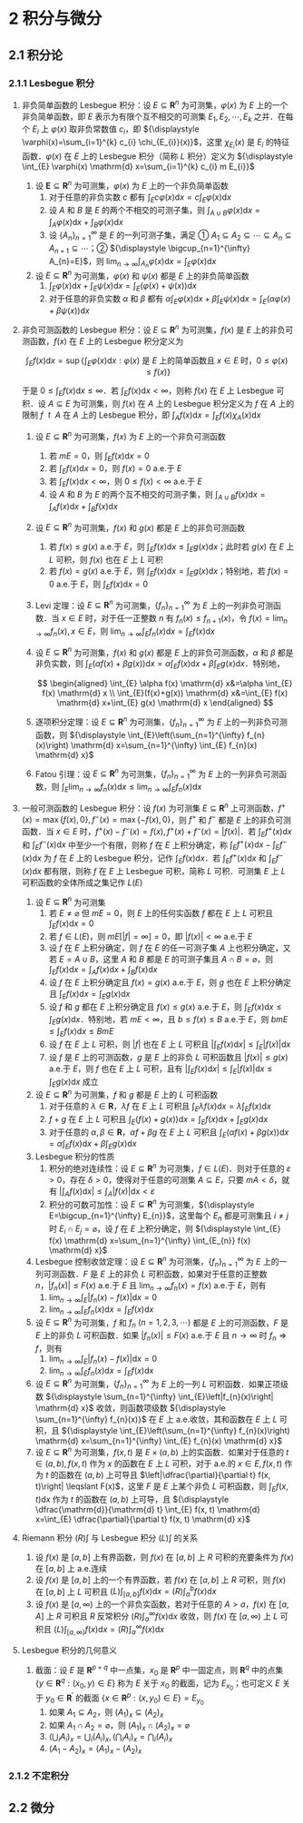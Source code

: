 # 2 积分与微分

## 2.1 积分论
### 2.1.1 Lesbegue 积分
1. 非负简单函数的 $\text{Lesbegue}$ 积分：设 $E \subseteq \mathbf{R}^{n}$ 为可测集，$\varphi(x)$ 为 $E$ 上的一个非负简单函数，即 $E$ 表示为有限个互不相交的可测集 $E_{1}, E_{2}, \cdots, E_{k}$ 之并．在每个 $E_{i}$ 上 $\varphi(x)$ 取非负常数值 $c_{i}$，即 ${\displaystyle \varphi(x)=\sum_{i=1}^{k} c_{i} \chi_{E_{i}}(x)}$，这里 $\chi_{E_{i}}(x)$ 是 $E_{i}$ 的特征函数．$\varphi(x)$ 在 $E$ 上的 $\text{Lesbegue}$ 积分（简称 $L$ 积分）定义为 ${\displaystyle \int_{E} \varphi(x) \mathrm{d} x=\sum_{i=1}^{k} c_{i} m E_{i}}$
    1. 设 $\boldsymbol{E} \subseteq \mathbf{R}^{n}$ 为可测集，$\varphi(x)$ 为 $E$ 上的一个非负简单函数
        1. 对于任意的非负实数 $c$ 都有 ${\displaystyle \int_{E} c \varphi(x) \mathrm{d} x=c \int_{E} \varphi(x) \mathrm{d} x}$
        2. 设 $A$ 和 $B$ 是 $E$ 的两个不相交的可测子集，则 ${\displaystyle \int_{A \cup B} \varphi(x) \mathrm{d} x=\int_{A} \varphi(x) \mathrm{d} x+\int_{B} \varphi(x) \mathrm{d} x}$
        3. 设 $\left\{A_{n}\right\}_{n=1}^{\infty}$ 是 $E$ 的一列可测子集，满足 ① $A_{1} \subseteq A_{2} \subseteq \cdots \subseteq A_{n} \subseteq A_{n+1} \subseteq \cdots$；② ${\displaystyle \bigcup_{n=1}^{\infty} A_{n}=E}$，则 ${\displaystyle \lim _{n \rightarrow \infty} \int_{A_{n}} \varphi(x) \mathrm{d} x=\int_{E} \varphi(x) \mathrm{d} x}$
    2. 设 $E \subseteq \mathbf{R}^{n}$ 为可测集，$\varphi(x)$ 和 $\psi(x)$ 都是 $E$ 上的非负简单函数
        1. ${\displaystyle \int_{E} \varphi(x) \mathrm{d} x+\int_{E} \psi(x) \mathrm{d} x=\int_{E}(\varphi(x)+\psi(x)) \mathrm{d} x}$
        2. 对于任意的非负实数 $\alpha$ 和 $\beta$ 都有 ${\displaystyle \alpha \int_{E} \varphi(x) \mathrm{d} x+\beta \int_{E} \psi(x) \mathrm{d} x=\int_{E}(\alpha \varphi(x)+\beta \psi(x)) \mathrm{d} x}$
2. 非负可测函数的 $\text{Lesbegue}$ 积分：设 $E \subseteq \mathbf{R}^{n}$ 为可测集，$f(x)$ 是 $E$ 上的非负可测函数，$f(x)$ 在 $E$ 上的 $\text{Lesbegue}$ 积分定义为

    $$
    \int_{E} f(x) \mathrm{d} x=\sup \left\{\int_{E} \varphi(x) \mathrm{d} x: \varphi(x) \textsf{ 是 } E \textsf{ 上的简单函数且 } x \in E \textsf{ 时，} 0 \leqslant \varphi(x) \leqslant f(x) \right\}
    $$

    于是 ${\displaystyle 0 \leqslant \int_{E} f(x) \mathrm{d} x \leqslant \infty}$．若 ${\displaystyle \int_{E} f(x) \mathrm{d} x<\infty}$，则称 $f(x)$ 在 $E$ 上 $\text{Lesbegue}$ 可积．设 $A \subseteq E$ 为可测集，则 $f(x)$ 在 $A$ 上的 $\text{Lesbegue}$ 积分定义为 $f$ 在 $A$ 上的限制 $f \upharpoonright A$ 在 $A$ 上的 $\text{Lesbegue}$ 积分，即 ${\displaystyle \int_{A} f(x) \mathrm{d} x=\int_{E} f(x) \chi_{A}(x) \mathrm{d} x}$

    1. 设 $E \subseteq \mathbf{R}^{n}$ 为可测集，$f(x)$ 为 $E$ 上的一个非负可测函数
        1. 若 $m E=0$，则 ${\displaystyle \int_{E} f(x) \mathrm{d} x=0}$
        2. 若 ${\displaystyle \int_{E} f(x) \mathrm{d} x=0}$，则 $f(x)=0$ $\text{a.e.}$于 $E$
        3. 若 ${\displaystyle \int_{E} f(x) \mathrm{d} x<\infty}$，则 $0 \leqslant f(x)<\infty$ $\text{a.e.}$于 $E$
        4. 设 $A$ 和 $B$ 为 $E$ 的两个互不相交的可测子集，则 ${\displaystyle \int_{A \cup B} f(x) \mathrm{d} x=\int_{A} f(x) \mathrm{d} x+\int_{B} f(x) \mathrm{d} x}$
    2. 设 $E \subseteq \mathbf{R}^{n}$ 为可测集，$f(x)$ 和 $g(x)$ 都是 $E$ 上的非负可测函数
        1. 若 $f(x) \leqslant g(x)$ $\text{a.e.}$于 $E$，则 ${\displaystyle \int_{E} f(x) \mathrm{d} x \leqslant \int_{E} g(x) \mathrm{d} x}$；此时若 $g(x)$ 在 $E$ 上 $L$ 可积，则 $f(x)$ 也在 $E$ 上 $L$ 可积
        2. 若 $f(x)=g(x)$ $\text{a.e.}$于 $E$，则 ${\displaystyle \int_{E} f(x) \mathrm{d} x=\int_{E} g(x) \mathrm{d} x}$；特别地，若 $f(x)=0$ $\text{a.e.}$于 $E$，则 ${\displaystyle \int_{E} f(x) \mathrm{d} x=0}$
    3. $\text{Levi}$ 定理：设 $E \subseteq \mathbf{R}^{n}$ 为可测集，$\left\{f_{n}\right\}_{n=1}^{\infty}$ 为 $E$ 上的一列非负可测函数．当 $x \in E$ 时，对于任一正整数 $n$ 有 $f_{n}(x) \leqslant f_{n+1}(x)$，令 ${\displaystyle f(x)=\lim _{n \rightarrow \infty} f_{n}(x), x \in E}$，则 ${\displaystyle \lim _{n \rightarrow \infty} \int_{E} f_{n}(x) \mathrm{d} x=\int_{E} f(x) \mathrm{d} x}$
    4. 设 $E \subseteq \mathbf{R}^{n}$ 为可测集，$f(x)$ 和 $g(x)$ 都是 $E$ 上的非负可测函数，$\alpha$ 和 $\beta$ 都是非负实数，则 ${\displaystyle \int_{E}(\alpha f(x)+\beta g(x)) \mathrm{d} x=\alpha \int_{E} f(x) \mathrm{d} x+\beta \int_{E} g(x) \mathrm{d} x}$．特别地，

        $$
        \begin{aligned}
        \int_{E} \alpha f(x) \mathrm{d} x&=\alpha \int_{E} f(x) \mathrm{d} x \\
        \int_{E}(f(x)+g(x)) \mathrm{d} x&=\int_{E} f(x) \mathrm{d} x+\int_{E} g(x) \mathrm{d} x
        \end{aligned}
        $$

    5. 逐项积分定理：设 $E \subseteq \mathbf{R}^{n}$ 为可测集，$\left\{f_{n}\right\}_{n=1}^{\infty}$ 为 $E$ 上的一列非负可测函数，则 ${\displaystyle \int_{E}\left(\sum_{n=1}^{\infty} f_{n}(x)\right) \mathrm{d} x=\sum_{n=1}^{\infty} \int_{E} f_{n}(x) \mathrm{d} x}$
    6. $\text{Fatou}$ 引理：设 $E \subseteq \mathbf{R}^{n}$ 为可测集，$\left\{f_{n}\right\}_{n=1}^{\infty}$ 为 $E$ 上的一列非负可测函数，则 ${\displaystyle \int_{E} \lim _{n \rightarrow \infty} f_{n}(x) \mathrm{d} x \leqslant \lim _{n \rightarrow \infty} \int_{E} f_{n}(x) \mathrm{d} x}$

3. 一般可测函数的 $\text{Lesbegue}$ 积分：设 $f(x)$ 为可测集 $E \subseteq \mathbf{R}^{n}$ 上可测函数，$f^{+}(x)=\max \{f(x), 0\}, f^{-}(x)=\max \{-f(x), 0\}$，则 $f^{+}$ 和 $f^{-}$ 都是 $E$ 上的非负可测函数．当 $x \in E$ 时，$f^{+}(x)-f^{-}(x)=f(x), f^{+}(x)+f^{-}(x)=|f(x)|$．若 ${\displaystyle \int_{E} f^{+}(x) \mathrm{d} x}$ 和 ${\displaystyle \int_{E} f^{-}(x) \mathrm{d} x}$ 中至少一个有限，则称 $f$ 在 $E$ 上积分确定，称 ${\displaystyle \int_{E} f^{+}(x) \mathrm{d} x-\int_{E} f^{-}(x) \mathrm{d} x}$ 为 $f$ 在 $E$ 上的 $\text{Lesbegue}$ 积分，记作 ${\displaystyle \int_{E} f(x) \mathrm{d} x}$．若 ${\displaystyle \int_{E} f^{+}(x) \mathrm{d} x}$ 和 ${\displaystyle \int_{E} f^{-}(x) \mathrm{d} x}$ 都有限，则称 $f$ 在 $E$ 上 $\text{Lesbegue}$ 可积，简称 $L$ 可积．可测集 $E$ 上 $L$ 可积函数的全体所成之集记作 $L(E)$
    1. 设 $E \subseteq \mathbf{R}^{n}$ 为可测集
        1. 若 $E \neq \varnothing$ 但 $m E=0$，则 $E$ 上的任何实函数 $f$ 都在 $E$ 上 $L$ 可积且 ${\displaystyle \int_{E} f(x) \mathrm{d} x=0}$
        2. 若 $f \in L(E)$，则 $m E[|f|=\infty]=0$，即 $|f(x)|<\infty$ $\text{a.e.}$于 $E$
        3. 设 $f$ 在 $E$ 上积分确定，则 $f$ 在 $E$ 的任一可测子集 $A$ 上也积分确定，又若 $E=A \cup B$，这里 $A$ 和 $B$ 都是 $E$ 的可测子集且 $A \cap B=\varnothing$，则 ${\displaystyle \int_{E} f(x) \mathrm{d} x=\int_{A} f(x) \mathrm{d} x+\int_{B} f(x) \mathrm{d} x}$
        4. 设 $f$ 在 $E$ 上积分确定且 $f(x)=g(x)$ $\text{a.e.}$于 $E$，则 $g$ 也在 $E$ 上积分确定且 ${\displaystyle \int_{E} f(x) \mathrm{d} x=\int_{E} g(x) \mathrm{d} x}$
        5. 设 $f$ 和 $g$ 都在 $E$ 上积分确定且 $f(x) \leqslant g(x)$ $\text{a.e.}$于 $E$，则 ${\displaystyle \int_{E} f(x) \mathrm{d} x \leqslant \int_{E} g(x) \mathrm{d} x}$．特别地，若 $m E<\infty$，且 $b \leqslant f(x) \leqslant B$ $\text{a.e.}$于 $E$，则 ${\displaystyle b m E \leqslant \int_{E} f(x) \mathrm{d} x \leqslant B m E}$
        6. 设 $f$ 在 $E$ 上 $L$ 可积，则 $|f|$ 也在 $E$ 上 $L$ 可积且 ${\displaystyle \left|\int_{E} f(x) \mathrm{d} x\right| \leqslant \int_{E}|f(x)| \mathrm{d} x}$
        7. 设 $f$ 是 $E$ 上的可测函数，$g$ 是 $E$ 上的非负 $L$ 可积函数且 $|f(x)| \leqslant g(x)$ $\text{a.e.}$于 $E$，则 $f$ 也在 $E$ 上 $L$ 可积，且有 ${\displaystyle \left|\int_{E} f(x) \mathrm{d} x\right| \leqslant \int_{E}|f(x)| \mathrm{d} x \leqslant \int_{E} g(x) \mathrm{d} x}$ 成立
    2. 设 $E \subseteq \mathbf{R}^{n}$ 为可测集，$f$ 和 $g$ 都是 $E$ 上的 $L$ 可积函数
        1. 对于任意的 $\lambda \in \mathbf{R}$，$\lambda f$ 在 $E$ 上 $L$ 可积且 ${\displaystyle \int_{E} \lambda f(x) \mathrm{d} x=\lambda \int_{E} f(x) \mathrm{d} x}$
        2. $f+g$ 在 $E$ 上 $L$ 可积且 ${\displaystyle \int_{E}(f(x)+g(x)) \mathrm{d} x=\int_{E} f(x) \mathrm{d} x+\int_{E} g(x) \mathrm{d} x}$
        3. 对于任意的 $\alpha, \beta \in \mathbf{R}$，$\alpha f+\beta g$ 在 $E$ 上 $L$ 可积且 ${\displaystyle \int_{E}(\alpha f(x)+\beta g(x)) \mathrm{d} x=\alpha \int_{E} f(x) \mathrm{d} x+\beta \int_{E} g(x) \mathrm{d} x}$
    3. $\text{Lesbegue}$ 积分的性质
        1. 积分的绝对连续性：设 $E \subseteq \mathbf{R}^{n}$ 为可测集，$f \in L(E)$．则对于任意的 $\varepsilon>0$，存在 $\delta>0$，使得对于任意的可测集 $A \subseteq E$，只要 $m A<\delta$，就有 ${\displaystyle \left|\int_{A} f(x) \mathrm{d} x\right| \leqslant \int_{A}|f(x)| \mathrm{d} x<\varepsilon}$
        2. 积分的可数可加性：设 $E \subseteq \mathbf{R}^{n}$ 为可测集，${\displaystyle E=\bigcup_{n=1}^{\infty} E_{n}}$，这里每个 $E_{n}$ 都是可测集且 $i \neq j$ 时 $E_{i} \cap E_{j}=\varnothing$，设 $f$ 在 $E$ 上积分确定，则 ${\displaystyle \int_{E} f(x) \mathrm{d} x=\sum_{n=1}^{\infty} \int_{E_{n}} f(x) \mathrm{d} x}$
    4. $\text{Lesbegue}$ 控制收敛定理：设 $E \subseteq \mathbf{R}^{n}$ 为可测集，$\left\{f_{n}\right\}_{n=1}^{\infty}$ 为 $E$ 上的一列可测函数．$F$ 是 $E$ 上的非负 $L$ 可积函数，如果对于任意的正整数 $n$，$\left|f_{n}(x)\right| \leqslant F(x)$ $\text{a.e.}$于 $E$ 且 ${\displaystyle \lim _{n \rightarrow \infty} f_{n}(x)=f(x)}$ $\text{a.e.}$于 $E$，则有
        1. ${\displaystyle \lim _{n \rightarrow \infty} \int_{E}\left|f_{n}(x)-f(x)\right| \mathrm{d} x=0}$
        2. ${\displaystyle \lim _{n \rightarrow \infty} \int_{E} f_{n}(x) \mathrm{d} x=\int_{E} f(x) \mathrm{d} x}$
    5. 设 $E \subseteq \mathbf{R}^{n}$ 为可测集，$f$ 和 $f_{n} \ (n=1,2,3, \cdots)$ 都是 $E$ 上的可测函数，$F$ 是 $E$ 上的非负 $L$ 可积函数．如果 $\left|f_{n}(x)\right| \leqslant F(x)$ $\text{a.e.}$于 $E$ 且 $n \rightarrow \infty$ 时 $f_{n} \Rightarrow f$，则有
        1. ${\displaystyle \lim _{n \rightarrow \infty} \int_{E}\left|f_{n}(x)-f(x)\right| \mathrm{d} x=0}$
        2. ${\displaystyle \lim _{n \rightarrow \infty} \int_{E} f_{n}(x) \mathrm{d} x=\int_{E} f(x) \mathrm{d} x}$
    6. 设 $E \subseteq \mathbf{R}^{n}$ 为可测集，$\left\{f_{n}\right\}_{n=1}^{\infty}$ 为 $E$ 上的一列 $L$ 可积函数．如果正项级数 ${\displaystyle \sum_{n=1}^{\infty} \int_{E}\left|f_{n}(x)\right| \mathrm{d} x}$ 收敛，则函数项级数 ${\displaystyle \sum_{n=1}^{\infty} f_{n}(x)}$ 在 $E$ 上 $\text{a.e.}$收敛，其和函数在 $E$ 上 $L$ 可 积，且 ${\displaystyle \int_{E}\left(\sum_{n=1}^{\infty} f_{n}(x)\right) \mathrm{d} x=\sum_{n=1}^{\infty} \int_{E} f_{n}(x) \mathrm{d} x}$
    7. 设 $E \subseteq \mathbf{R}^{n}$ 为可测集，$f(x, t)$ 是 $E \times(a, b)$ 上的实函数．如果对于任意的 $t \in(a, b), f(x, t)$ 作为 $x$ 的函数在 $E$ 上 $L$ 可积，对于 $\text{a.e.}$的 $x \in E, f(x, t)$ 作为 $t$ 的函数在 $(a, b)$ 上可导且 $\left|\dfrac{\partial}{\partial t} f(x, t)\right| \leqslant F(x)$，这里 $F$ 是 $E$ 上某个非负 $L$ 可积函数，则 ${\displaystyle \int_{E} f(x, t) \mathrm{d} x}$ 作为 $t$ 的函数在 $(a, b)$ 上可导，且 ${\displaystyle \dfrac{\mathrm{d}}{\mathrm{d} t} \int_{E} f(x, t) \mathrm{d} x=\int_{E} \dfrac{\partial}{\partial t} f(x, t) \mathrm{d} x}$
4. $\text{Riemann}$ 积分 ${\displaystyle (R) \int}$ 与 $\text{Lesbegue}$ 积分 ${\displaystyle (L) \int}$ 的关系
    1. 设 $f(x)$ 是 $[a, b]$ 上有界函数，则 $f(x)$ 在 $[a, b]$ 上 $R$ 可积的充要条件为 $f(x)$ 在 $[a, b]$ 上 $\text{a.e.}$连续
    2. 设 $f(x)$ 是 $[a, b]$ 上的一个有界函数，若 $f(x)$ 在 $[a, b]$ 上 $R$ 可积，则 $f(x)$ 在 $[a, b]$ 上 $L$ 可积且 ${\displaystyle (L)\int_{[a, b]} f(x) \mathrm{d} x=(R) \int_{a}^{b} f(x) \mathrm{d} x}$
    3. 设 $f(x)$ 是 $[a, \infty)$ 上的一个非负实函数，若对于任意的 $A>a$，$f(x)$ 在 $[a, A]$ 上 $R$ 可积且 $R$ 反常积分 ${\displaystyle (R) \int_{a}^{\infty} f(x) \mathrm{d} x}$ 收敛，则 $f(x)$ 在 $[a, \infty)$ 上 $L$ 可积且 ${\displaystyle (L) \int_{[a, \infty)} f(x) \mathrm{d} x=(R) \int_{a}^{\infty} f(x) \mathrm{d} x}$
5. $\text{Lesbegue}$ 积分的几何意义
    1. 截面：设 $E$ 是 $\mathbf{R}^{p+q}$ 中一点集，$x_{0}$ 是 $\mathbf{R}^{p}$ 中一固定点，则 $\mathbf{R}^{q}$ 中的点集 $\left\{y \in \mathbf{R}^{q}:\left(x_{0}, y\right) \in E\right\}$ 称为 $E$ 关于 $x_{0}$ 的截面，记为 $E_{x_{0}}$；也可定义 $E$ 关于 $y_{0} \in \mathbf{R}^{\prime}$ 的截面 $\left\{x \in \mathbf{R}^{p}:\left(x, y_{0}\right) \in E\right\}=E_{y_{0}}$
        1. 如果 $A_{1} \subseteq A_{2}$，则 $\left(A_{1}\right)_{x} \subseteq \left(A_{2}\right)_{x}$
        2. 如果 $A_{1} \cap A_{2}=\varnothing$，则 $\left(A_{1}\right)_{x} \cap\left(A_{2}\right)_{x}=\varnothing$
        3. ${\displaystyle \left(\bigcup_{i} A_{i}\right)_{x}=\bigcup_{i}\left(A_{i}\right)_{x},\left(\bigcap_{i} A_{i}\right)_{x}=\bigcap_{i}\left(A_{i}\right)_{x}}$
        4. $\left(A_{1} - A_{2}\right)_{x}=\left(A_{1}\right)_{x} -\left(A_{2}\right)_{x}$

### 2.1.2 不定积分

## 2.2 微分
